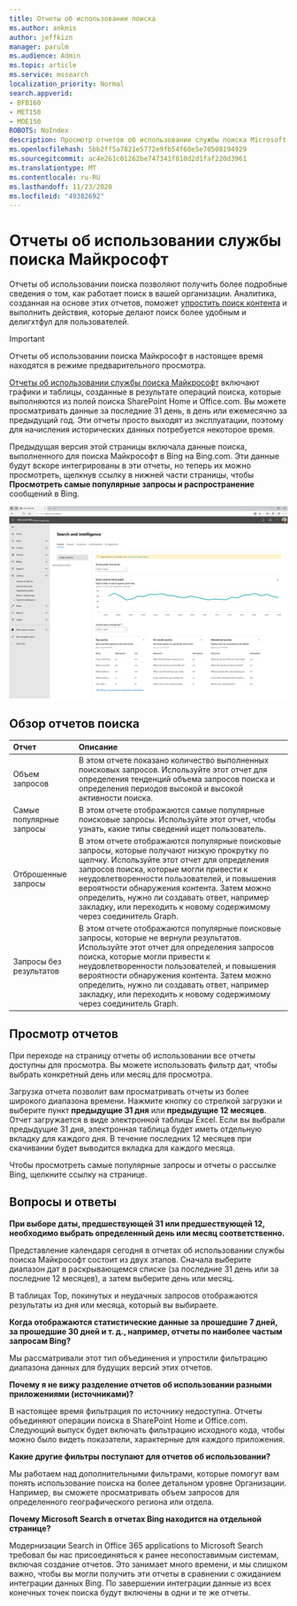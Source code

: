```yaml
---
title: Отчеты об использовании поиска
ms.author: ankmis
author: jeffkizn
manager: parulm
ms.audience: Admin
ms.topic: article
ms.service: mssearch
localization_priority: Normal
search.appverid:
- BFB160
- MET150
- MOE150
ROBOTS: NoIndex
description: Просмотр отчетов об использовании службы поиска Microsoft
ms.openlocfilehash: 5bb2ff5a7821e5772e9fb54f60e5e70508194929
ms.sourcegitcommit: ac4e261c01262be747341f810d2d1faf220d3961
ms.translationtype: MT
ms.contentlocale: ru-RU
ms.lasthandoff: 11/23/2020
ms.locfileid: "49382692"
---
```

# <a name="microsoft-search-usage-reports"></a>Отчеты об использовании службы поиска Майкрософт

Отчеты об использовании поиска позволяют получить более подробные сведения о том, как работает поиск в вашей организации. Аналитика, созданная на основе этих отчетов, поможет [упростить поиск контента](https://docs.microsoft.com/microsoftsearch/make-content-easy-to-find) и выполнить действия, которые делают поиск более удобным и делигхтфул для пользователей.

> [!IMPORTANT]
> Отчеты об использовании поиска Майкрософт в настоящее время находятся в режиме предварительного просмотра.

[Отчеты об использовании службы поиска Майкрософт](https://admin.microsoft.com/Adminportal/Home?#/MicrosoftSearch/insights) включают графики и таблицы, созданные в результате операций поиска, которые выполняются из полей поиска SharePoint Home и Office.com. Вы можете просматривать данные за последние 31 день, в день или ежемесячно за предыдущий год. Эти отчеты просто выходят из эксплуатации, поэтому для начисления исторических данных потребуется некоторое время.

Предыдущая версия этой страницы включала данные поиска, выполненного для поиска Майкрософт в Bing на Bing.com. Эти данные будут вскоре интегрированы в эти отчеты, но теперь их можно просмотреть, щелкнув ссылку в нижней части страницы, чтобы **Просмотреть самые популярные запросы и распространение** сообщений в Bing.

![Панель мониторинга отчетов об использовании поиска](media/usage-reports/usage_reports_v2.png)

## <a name="overview-of-search-reports"></a>Обзор отчетов поиска

|**Отчет**|**Описание**|
|:-----|:-----|
|Объем запросов|В этом отчете показано количество выполненных поисковых запросов. Используйте этот отчет для определения тенденций объема запросов поиска и определения периодов высокой и высокой активности поиска.|
|Самые популярные запросы|В этом отчете отображаются самые популярные поисковые запросы. Используйте этот отчет, чтобы узнать, какие типы сведений ищет пользователь.|
|Отброшенные запросы|В этом отчете отображаются популярные поисковые запросы, которые получают низкую прокрутку по щелчку. Используйте этот отчет для определения запросов поиска, которые могли привести к неудовлетворенности пользователей, и повышения вероятности обнаружения контента. Затем можно определить, нужно ли создавать ответ, например закладку, или переходить к новому содержимому через соединитель Graph.|
|Запросы без результатов|В этом отчете отображаются популярные поисковые запросы, которые не вернули результатов. Используйте этот отчет для определения запросов поиска, которые могли привести к неудовлетворенности пользователей, и повышения вероятности обнаружения контента. Затем можно определить, нужно ли создавать ответ, например закладку, или переходить к новому содержимому через соединитель Graph.|

## <a name="viewing-reports"></a>Просмотр отчетов

При переходе на страницу отчеты об использовании все отчеты доступны для просмотра. Вы можете использовать фильтр дат, чтобы выбрать конкретный день или месяц для просмотра.

Загрузка отчета позволит вам просматривать отчеты из более широкого диапазона времени. Нажмите кнопку со стрелкой загрузки и выберите пункт **предыдущие 31 дня** или **предыдущие 12 месяцев**. Отчет загружается в виде электронной таблицы Excel. Если вы выбрали предыдущие 31 дня, электронная таблица будет иметь отдельную вкладку для каждого дня. В течение последних 12 месяцев при скачивании будет выводится вкладка для каждого месяца.

Чтобы просмотреть самые популярные запросы и отчеты о рассылке Bing, щелкните ссылку на странице.

## <a name="frequently-asked-questions"></a>Вопросы и ответы

**При выборе даты, предшествующей 31 или предшествующей 12, необходимо выбрать определенный день или месяц соответственно.**

Представление календаря сегодня в отчетах об использовании службы поиска Майкрософт состоит из двух этапов. Сначала выберите диапазон дат в раскрывающемся списке (за последние 31 день или за последние 12 месяцев), а затем выберите день или месяц.

В таблицах Top, покинутых и неудачных запросов отображаются результаты из дня или месяца, который вы выбираете.

**Когда отображаются статистические данные за прошедшие 7 дней, за прошедшие 30 дней и т. д., например, отчеты по наиболее частым запросам Bing?**

Мы рассматривали этот тип объединения и упростили фильтрацию диапазона данных для будущих версий этих отчетов.

**Почему я не вижу разделение отчетов об использовании разными приложениями (источниками)?**

В настоящее время фильтрация по источнику недоступна. Отчеты объединяют операции поиска в SharePoint Home и Office.com. Следующий выпуск будет включать фильтрацию исходного кода, чтобы можно было видеть показатели, характерные для каждого приложения.

**Какие другие фильтры поступают для отчетов об использовании?**

Мы работаем над дополнительными фильтрами, которые помогут вам понять использование поиска на более детальном уровне Организации. Например, вы сможете просматривать объем запросов для определенного географического региона или отдела.

**Почему Microsoft Search в отчетах Bing находится на отдельной странице?**

Модернизации Search in Office 365 applications to Microsoft Search требовал бы нас присоединяться к ранее несопоставимым системам, включая создание отчетов. Это занимает много времени, и мы слишком важно, чтобы вы могли получить эти отчеты в сравнении с ожиданием интеграции данных Bing. По завершении интеграции данные из всех конечных точек поиска будут включены в одни и те же отчеты.
